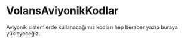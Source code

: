 # VolansAviyonikKodlar
Aviyonik sistemlerde kullanacağımız kodları hep beraber yazıp buraya yükleyeceğiz. 
